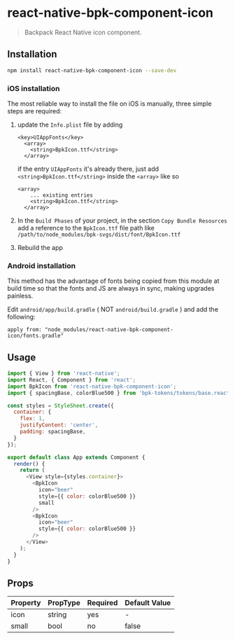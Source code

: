 # react-native-bpk-component-icon

> Backpack React Native icon component.

## Installation

```sh
npm install react-native-bpk-component-icon --save-dev
```

### iOS installation

The most reliable way to install the file on iOS is manually, three simple steps are required:
1. update the `Info.plist` file by adding
    ```
    <key>UIAppFonts</key>
      <array>
        <string>BpkIcon.ttf</string>
      </array>
    ```
    if the entry `UIAppFonts` it's already there, just add `<string>BpkIcon.ttf</string>` inside the `<array>` like so
    ```
    <array>
        ... existing entries
        <string>BpkIcon.ttf</string>
      </array>
    ```
2. In the `Build Phases` of your project, in the section `Copy Bundle Resources` add a reference to the `BpkIcon.ttf` file path like `/path/to/node_modules/bpk-svgs/dist/font/BpkIcon.ttf`

3. Rebuild the app

### Android installation

This method has the advantage of fonts being copied from this module at build time so that the fonts and JS are always in sync, making upgrades painless.

Edit `android/app/build.gradle` ( NOT `android/build.gradle` ) and add the following:

```
apply from: "node_modules/react-native-bpk-component-icon/fonts.gradle"
```

## Usage

```js
import { View } from 'react-native';
import React, { Component } from 'react';
import BpkIcon from 'react-native-bpk-component-icon';
import { spacingBase, colorBlue500 } from 'bpk-tokens/tokens/base.react.native';

const styles = StyleSheet.create({
  container: {
    flex: 1,
    justifyContent: 'center',
    padding: spacingBase,
  }
});

export default class App extends Component {
  render() {
    return (
      <View style={styles.container}>
        <BpkIcon
          icon="beer"
          style={{ color: colorBlue500 }}
          small
        />
        <BpkIcon
          icon="beer"
          style={{ color: colorBlue500 }}
        />
      </View>
    );
  }
}
```

## Props

| Property  | PropType  | Required | Default Value |
| --------- | --------- | -------- | ------------- |
| icon      | string    | yes      | -             |
| small     | bool      | no       | false         |
